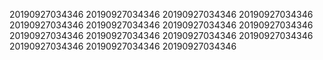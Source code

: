 20190927034346
20190927034346
20190927034346
20190927034346
20190927034346
20190927034346
20190927034346
20190927034346
20190927034346
20190927034346
20190927034346
20190927034346
20190927034346
20190927034346
20190927034346
